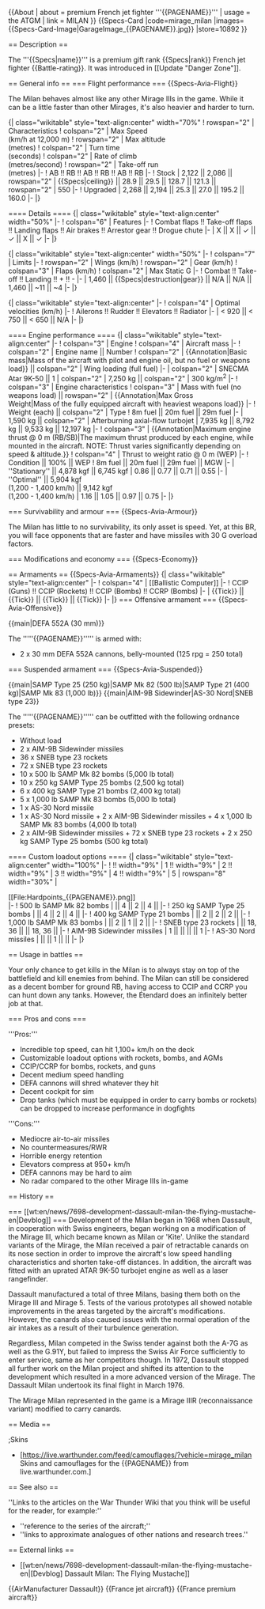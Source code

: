 {{About
| about = premium French jet fighter '''{{PAGENAME}}'''
| usage = the ATGM
| link = MILAN
}}
{{Specs-Card
|code=mirage_milan
|images={{Specs-Card-Image|GarageImage_{{PAGENAME}}.jpg}}
|store=10892
}}

== Description ==

<!-- ''In the description, the first part should be about the history of and the creation and combat usage of the aircraft, as well as its key features. In the second part, tell the reader about the aircraft in the game. Insert a screenshot of the vehicle, so that if the novice player does not remember the vehicle by name, he will immediately understand what kind of vehicle the article is talking about.'' -->

The '''{{Specs|name}}''' is a premium gift rank {{Specs|rank}} French jet fighter {{Battle-rating}}. It was introduced in [[Update "Danger Zone"]].

== General info ==
=== Flight performance ===
{{Specs-Avia-Flight}}

<!-- ''Describe how the aircraft behaves in the air. Speed, manoeuvrability, acceleration and allowable loads - these are the most important characteristics of the vehicle.'' -->

The Milan behaves almost like any other Mirage IIIs in the game. While it can be a little faster than other Mirages, it's also heavier and harder to turn.

{| class="wikitable" style="text-align:center" width="70%"
! rowspan="2" | Characteristics
! colspan="2" | Max Speed<br>(km/h at 12,000 m)
! rowspan="2" | Max altitude<br>(metres)
! colspan="2" | Turn time<br>(seconds)
! colspan="2" | Rate of climb<br>(metres/second)
! rowspan="2" | Take-off run<br>(metres)
|-
! AB !! RB !! AB !! RB !! AB !! RB
|-
! Stock
| 2,122 || 2,086 || rowspan="2" | {{Specs|ceiling}} || 28.9 || 29.5 || 128.7 || 121.3 || rowspan="2" | 550
|-
! Upgraded
| 2,268 || 2,194 || 25.3 || 27.0 || 195.2 || 160.0
|-
|}

==== Details ====
{| class="wikitable" style="text-align:center" width="50%"
|-
! colspan="6" | Features
|-
! Combat flaps !! Take-off flaps !! Landing flaps !! Air brakes !! Arrestor gear !! Drogue chute
|-
| X || X || ✓ || ✓ || X || ✓ <!-- ✓ -->
|-
|}

{| class="wikitable" style="text-align:center" width="50%"
|-
! colspan="7" | Limits
|-
! rowspan="2" | Wings (km/h)
! rowspan="2" | Gear (km/h)
! colspan="3" | Flaps (km/h)
! colspan="2" | Max Static G
|-
! Combat !! Take-off !! Landing !! + !! -
|-
| 1,460 <!-- {{Specs|destruction|body}} --> || {{Specs|destruction|gear}} || N/A || N/A || 1,460 || ~11 || ~4
|-
|}

{| class="wikitable" style="text-align:center"
|-
! colspan="4" | Optimal velocities (km/h)
|-
! Ailerons !! Rudder !! Elevators !! Radiator
|-
| < 920 || < 750 || < 650 || N/A
|-
|}

==== Engine performance ====
{| class="wikitable" style="text-align:center"
|-
! colspan="3" | Engine
! colspan="4" | Aircraft mass
|-
! colspan="2" | Engine name || Number
! colspan="2" | {{Annotation|Basic mass|Mass of the aircraft with pilot and engine oil, but no fuel or weapons load}} || colspan="2" | Wing loading (full fuel)
|-
| colspan="2" | SNECMA Atar 9K-50 || 1
| colspan="2" | 7,250 kg || colspan="2" | 300 kg/m<sup>2</sup>
|-
! colspan="3" | Engine characteristics
! colspan="3" | Mass with fuel (no weapons load) || rowspan="2" | {{Annotation|Max Gross<br>Weight|Mass of the fully equipped aircraft with heaviest weapons load}}
|-
! Weight (each) || colspan="2" | Type
! 8m fuel || 20m fuel || 29m fuel
|-
| 1,590 kg || colspan="2" | Afterburning axial-flow turbojet
| 7,935 kg || 8,792 kg || 9,533 kg || 12,197 kg
|-
! colspan="3" | {{Annotation|Maximum engine thrust @ 0 m (RB/SB)|The maximum thrust produced by each engine, while mounted in the aircraft. NOTE: Thrust varies significantly depending on speed & altitude.}}
! colspan="4" | Thrust to weight ratio @ 0 m (WEP)
|-
! Condition || 100% || WEP
! 8m fuel || 20m fuel || 29m fuel || MGW
|-
| ''Stationary'' || 4,878 kgf || 6,745 kgf
| 0.86 || 0.77 || 0.71 || 0.55
|-
| ''Optimal'' || 5,904 kgf<br>(1,200 - 1,400 km/h) || 9,142 kgf<br>(1,200 - 1,400 km/h)
| 1.16 || 1.05 || 0.97 || 0.75
|-
|}

=== Survivability and armour ===
{{Specs-Avia-Armour}}

<!-- ''Examine the survivability of the aircraft. Note how vulnerable the structure is and how secure the pilot is, whether the fuel tanks are armoured, etc. Describe the armour, if there is any, and also mention the vulnerability of other critical aircraft systems.'' -->

The Milan has little to no survivability, its only asset is speed. Yet, at this BR, you will face opponents that are faster and have missiles with 30 G overload factors.

=== Modifications and economy ===
{{Specs-Economy}}

== Armaments ==
{{Specs-Avia-Armaments}}
{| class="wikitable" style="text-align:center"
|-
! colspan="4" | [[Ballistic Computer]]
|-
! CCIP (Guns) !! CCIP (Rockets) !! CCIP (Bombs) !! CCRP (Bombs)
|-
| {{Tick}} || {{Tick}} || {{Tick}} || {{Tick}}
|-
|}
=== Offensive armament ===
{{Specs-Avia-Offensive}}

<!-- ''Describe the offensive armament of the aircraft, if any. Describe how effective the cannons and machine guns are in a battle, and also what belts or drums are better to use. If there is no offensive weaponry, delete this subsection.'' -->

{{main|DEFA 552A (30 mm)}}

The '''''{{PAGENAME}}''''' is armed with:

- 2 x 30 mm DEFA 552A cannons, belly-mounted (125 rpg = 250 total)

=== Suspended armament ===
{{Specs-Avia-Suspended}}

<!-- ''Describe the aircraft's suspended armament: additional cannons under the wings, bombs, rockets and torpedoes. This section is especially important for bombers and attackers. If there is no suspended weaponry remove this subsection.'' -->

{{main|SAMP Type 25 (250 kg)|SAMP Mk 82 (500 lb)|SAMP Type 21 (400 kg)|SAMP Mk 83 (1,000 lb)}}
{{main|AIM-9B Sidewinder|AS-30 Nord|SNEB type 23}}

The '''''{{PAGENAME}}''''' can be outfitted with the following ordnance presets:

- Without load
- 2 x AIM-9B Sidewinder missiles
- 36 x SNEB type 23 rockets
- 72 x SNEB type 23 rockets
- 10 x 500 lb SAMP Mk 82 bombs (5,000 lb total)
- 10 x 250 kg SAMP Type 25 bombs (2,500 kg total)
- 6 x 400 kg SAMP Type 21 bombs (2,400 kg total)
- 5 x 1,000 lb SAMP Mk 83 bombs (5,000 lb total)
- 1 x AS-30 Nord missile
- 1 x AS-30 Nord missile + 2 x AIM-9B Sidewinder missiles + 4 x 1,000 lb SAMP Mk 83 bombs (4,000 lb total)
- 2 x AIM-9B Sidewinder missiles + 72 x SNEB type 23 rockets + 2 x 250 kg SAMP Type 25 bombs (500 kg total)

==== Custom loadout options ====
{| class="wikitable" style="text-align:center" width="100%"
|-
! !! width="9%" | 1 !! width="9%" | 2 !! width="9%" | 3 !! width="9%" | 4 !! width="9%" | 5
| rowspan="8" width="30%" | <div class="ttx-image">[[File:Hardpoints_{{PAGENAME}}.png]]</div>
|-
! 500 lb SAMP Mk 82 bombs
| || 4 || 2 || 4 ||
|-
! 250 kg SAMP Type 25 bombs
| || 4 || 2 || 4 ||
|-
! 400 kg SAMP Type 21 bombs
| || 2 || 2 || 2 ||
|-
! 1,000 lb SAMP Mk 83 bombs
| || 2 || 1 || 2 ||
|-
! SNEB type 23 rockets
| || 18, 36 || || 18, 36 ||
|-
! AIM-9B Sidewinder missiles
| 1 || || || || 1
|-
! AS-30 Nord missiles
| || || 1 || ||
|-
|}

== Usage in battles ==

<!-- ''Describe the tactics of playing in the aircraft, the features of using aircraft in a team and advice on tactics. Refrain from creating a "guide" - do not impose a single point of view, but instead, give the reader food for thought. Examine the most dangerous enemies and give recommendations on fighting them. If necessary, note the specifics of the game in different modes (AB, RB, SB).'' -->

Your only chance to get kills in the Milan is to always stay on top of the battlefield and kill enemies from behind. The Milan can still be considered as a decent bomber for ground RB, having access to CCIP and CCRP you can hunt down any tanks. However, the Étendard does an infinitely better job at that.

=== Pros and cons ===

<!-- ''Summarise and briefly evaluate the vehicle in terms of its characteristics and combat effectiveness. Mark its pros and cons in the bulleted list. Try not to use more than 6 points for each of the characteristics. Avoid using categorical definitions such as "bad", "good" and the like - use substitutions with softer forms such as "inadequate" and "effective".'' -->

'''Pros:'''

- Incredible top speed, can hit 1,100+ km/h on the deck
- Customizable loadout options with rockets, bombs, and AGMs
- CCIP/CCRP for bombs, rockets, and guns
- Decent medium speed handling
- DEFA cannons will shred whatever they hit
- Decent cockpit for sim
- Drop tanks (which must be equipped in order to carry bombs or rockets) can be dropped to increase performance in dogfights

'''Cons:'''

- Mediocre air-to-air missiles
- No countermeasures/RWR
- Horrible energy retention
- Elevators compress at 950+ km/h
- DEFA cannons may be hard to aim
- No radar compared to the other Mirage IIIs in-game

== History ==

<!-- ''Describe the history of the creation and combat usage of the aircraft in more detail than in the introduction. If the historical reference turns out to be too long, take it to a separate article, taking a link to the article about the vehicle and adding a block "/History" (example: <nowiki>https://wiki.warthunder.com/(Vehicle-name)/History</nowiki>) and add a link to it here using the <code>main</code> template. Be sure to reference text and sources by using <code><nowiki><ref></ref></nowiki></code>, as well as adding them at the end of the article with <code><nowiki><references /></nowiki></code>. This section may also include the vehicle's dev blog entry (if applicable) and the in-game encyclopedia description (under <code><nowiki>=== In-game description ===</nowiki></code>, also if applicable).'' -->

=== [[wt:en/news/7698-development-dassault-milan-the-flying-mustache-en|Devblog]] ===
Development of the Milan began in 1968 when Dassault, in cooperation with Swiss engineers, began working on a modification of the Mirage III, which became known as Milan or 'Kite'. Unlike the standard variants of the Mirage, the Milan received a pair of retractable canards on its nose section in order to improve the aircraft's low speed handling characteristics and shorten take-off distances. In addition, the aircraft was fitted with an uprated ATAR 9K-50 turbojet engine as well as a laser rangefinder.

Dassault manufactured a total of three Milans, basing them both on the Mirage III and Mirage 5. Tests of the various prototypes all showed notable improvements in the areas targeted by the aircraft's modifications. However, the canards also caused issues with the normal operation of the air intakes as a result of their turbulence generation.

Regardless, Milan competed in the Swiss tender against both the A-7G as well as the G.91Y, but failed to impress the Swiss Air Force sufficiently to enter service, same as her competitors though. In 1972, Dassault stopped all further work on the Milan project and shifted its attention to the development which resulted in a more advanced version of the Mirage. The Dassault Milan undertook its final flight in March 1976.

The Mirage Milan represented in the game is a Mirage IIIR (reconnaissance variant) modified to carry canards.

== Media ==

<!-- ''Excellent additions to the article would be video guides, screenshots from the game, and photos.'' -->

;Skins

- [https://live.warthunder.com/feed/camouflages/?vehicle=mirage_milan Skins and camouflages for the {{PAGENAME}} from live.warthunder.com.]

== See also ==

<!-- ''Links to the articles on the War Thunder Wiki that you think will be useful for the reader, for example:''
* ''reference to the series of the aircraft;''
* ''links to approximate analogues of other nations and research trees.'' -->

''Links to the articles on the War Thunder Wiki that you think will be useful for the reader, for example:''

- ''reference to the series of the aircraft;''
- ''links to approximate analogues of other nations and research trees.''

== External links ==

<!-- ''Paste links to sources and external resources, such as:''
* ''topic on the official game forum;''
* ''other literature.'' -->

- [[wt:en/news/7698-development-dassault-milan-the-flying-mustache-en|[Devblog] Dassault Milan: The Flying Mustache]]

{{AirManufacturer Dassault}}
{{France jet aircraft}}
{{France premium aircraft}}
